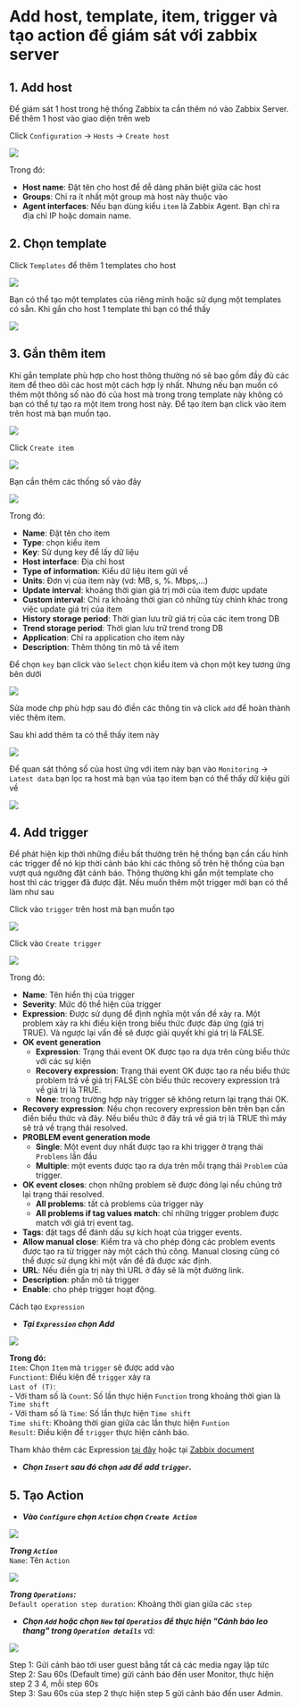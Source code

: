 # Add host, template, item, trigger và tạo action để giám sát với zabbix server
 
## 1. Add host
Để giám sát 1 host trong hệ thống Zabbix ta cần thêm nó vào Zabbix Server. Để thêm 1 host vào giao diện trên web

Click `Configuration` -> `Hosts` -> `Create host`

<img src=https://i.imgur.com/Uu01nQX.png>

Trong đó: 
 * **Host name**: Đặt tên cho host để dễ dàng phân biệt giữa các host
 * **Groups**: Chỉ ra ít nhất một group mà host này thuộc vào
 * **Agent interfaces**: Nếu bạn dùng kiểu `item` là Zabbix Agent. Bạn chỉ ra địa chỉ IP hoặc domain name. 

## 2. Chọn template

Click `Templates` để thêm 1 templates cho host

<img src=https://i.imgur.com/dRN1jZ6.png>

Bạn có thể tạo một templates của riêng mình hoặc sử dụng một templates có sẵn. Khi gắn cho host 1 template thì bạn có thể thấy 

<img src=https://i.imgur.com/SFCrU4s.png>

## 3. Gắn thêm item

Khi gắn template phù hợp cho host thông thường nó sẽ bao gồm đầy đủ các item để theo dõi các host một cách hợp lý nhất. Nhưng nếu bạn muốn có thêm một thông số nào đó của host mà trong trong template này không có bạn có thể tự tạo ra một item trong host này. Để tạo item bạn click vào item trên host mà bạn muốn tạo.

<img src=https://i.imgur.com/Wv8hGEu.png>

Click `Create item`

<img src=https://i.imgur.com/QcsXvxs.png>

Bạn cần thêm các thống số vào đây

<img src=https://i.imgur.com/Saq0V3k.png>

Trong đó:

 * **Name**: Đặt tên cho item
 * **Type**: chọn kiểu item 
 * **Key**: Sử dụng key để lấy dữ liệu
 * **Host interface**: Địa chỉ host
 * **Type of information**: Kiểu dữ liệu item gửi về
 * **Units**: Đơn vị của item này (vd: MB, s, %. Mbps,...)
 * **Update interval**: khoảng thời gian giá trị mới của item được update
 * **Custom interval**: Chỉ ra khoảng thời gian có những tùy chỉnh khác trong việc update giá trị của item
 * **History storage period**: Thời gian lưu trữ giá trị của các item trong DB
 * **Trend storage period**: Thời gian lưu trữ trend trong DB
 * **Application**: Chỉ ra application cho item này
 * **Description**: Thêm thông tin mô tả về item

Để chọn `key` bạn click vào `Select` chọn kiểu item và chọn một key tương ứng bên dưới

<img src=https://i.imgur.com/EAC0ocu.png>

Sửa mode chp phù hợp sau đó điền các thông tin và click `add` để hoàn thành viêc thêm item.

Sau khi add thêm ta có thể thấy item này

<img src=https://i.imgur.com/m5PvPvT.png>

Để quan sát thông số của host ứng với item này bạn vào `Monitoring` -> `Latest data` bạn lọc ra host mà bạn vủa tạo item bạn có thể thấy dữ kiệu gửi về

<img src=https://i.imgur.com/vpicAI8.png>

## 4. Add trigger

Để phát hiện kịp thời những điều bất thường trên hệ thống bạn cần cấu hình các trigger để nó kịp thời cảnh báo khi các thông số trên hệ thống của bạn vượt quá ngưỡng đặt cảnh báo. Thông thường khi gắn một template cho host thì các trigger đã được đặt. Nếu muốn thêm một trigger mới bạn có thể làm như sau

Click vào `trigger` trên host mà bạn muốn tạo

<img src=https://i.imgur.com/80SiLjM.png>

Click vào `Create trigger` 

<img src=https://i.imgur.com/HDTIzhF.png>

Trong đó: 
 * **Name**: Tên hiển thị của trigger
 * **Severity**: Mức độ thể hiện của trigger 
 * **Expression**: Được sử dụng để định nghĩa một vấn đề xảy ra. Một problem xảy ra khi điều kiện trong biểu thức được đáp ứng (giá trị TRUE). Và ngược lại vấn đề sẽ được giải quyết khi giá trị là FALSE.
 * **OK event generation**
    * **Expression**: Trạng thái event OK được tạo ra dựa trên cùng biểu thức với các sự kiện
    * **Recovery expression**: Trạng thái event OK được tạo ra nếu biểu thức problem trả về giá trị FALSE còn biểu thức recovery expression trả về giá trị là TRUE.
    * **None**: trong trường hợp này trigger sẽ không return lại trạng thái OK.
 * **Recovery expression**: Nếu chọn recovery expression bên trên bạn cần điền biểu thức và đây. Nếu biểu thức ở đây trả về giá trị là TRUE thì máy sẽ trả về trạng thái resolved.
 * **PROBLEM event generation mode**
   * **Single**: Một event duy nhất được tạo ra khi trigger ở trạng thái `Problems` lần đầu 
   * **Multiple**: một events được tạo ra dựa trên mỗi trạng thái `Problem` của trigger.
 * **OK event closes**: chọn những problem sẽ được đóng lại nếu chúng trở lại trạng thái resolved.
   * **All problems**: tất cả problems của trigger này
   * **All problems if tag values match**: chỉ những trigger problem được match với giá trị event tag.
 * **Tags**: đặt tags để đánh dấu sự kích hoạt của trigger events.
 * **Allow manual close**: Kiểm tra và cho phép đóng các problem events được tạo ra từ trigger này một cách thủ công. Manual closing cũng có thể được sử dụng khi một vấn đề đã được xác định.
 * **URL**: Nếu điền gía trị này thì URL ở đây sẽ là một đường link.
 * **Description**: phần mô tả trigger
 * **Enable**: cho phép trigger hoạt động.

Cách tạo `Expression`

- ***Tại `Expression` chọn Add***
<img src=https://i.imgur.com/fQVRk9m.png>

**Trong đó:**</br>
`Item`: Chọn `Item` mà `trigger` sẽ được add vào</br>
`Functiont`: Điều kiện để `trigger` xảy ra</br>
`Last of (T)`:</br>
    - Với tham số là `Count`: Số lần thực hiện `Function` trong khoảng thời gian là `Time shift`</br>
    - Với tham số là `Time`: Số lần thực hiện `Time shift`</br>
`Time shift`: Khoảng thời gian giữa các lần thực hiện `Funtion`</br>
`Result`: Điều kiện để `trigger` thực hiện cảnh báo.</br>

Tham khảo thêm các Expression [tại đây]() hoặc tại [Zabbix document]()

- ***Chọn `Insert` sau đó chọn `add` để add `trigger`.***

## 5. Tạo Action

- ***Vào `Configure` chọn `Action` chọn `Create Action`***
<img src=https://i.imgur.com/OWGYsoE.png>

***Trong `Action`***</br>
`Name`: Tên `Action`

<img src=https://i.imgur.com/I9cilRR.png>

***Trong `Operations`:***</br>
`Default operation step duration`: Khoảng thời gian giữa các `step`

- ***Chọn `Add` hoặc chọn `New` tại `Operatios` để thực hiện "Cảnh báo leo thang" trong `Operation details`***
vd: 

<img src=https://i.imgur.com/uAn0L2k.png>

Step 1: Gửi cảnh báo tới user guest bằng tất cả các media ngay lập tức</br>
Step 2: Sau 60s (Default time) gửi cảnh báo đến user Monitor, thực hiện step 2 3 4, mỗi step 60s</br>
Step 3: Sau 60s của step 2 thực hiện step 5 gửi cảnh báo đến user Admin.</br>
